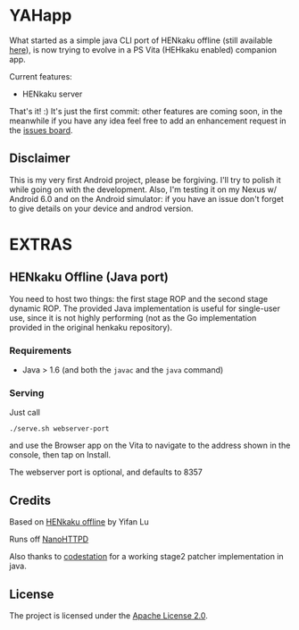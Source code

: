 # YAHapp

What started as a simple java CLI port of HENkaku offline (still available [here](https://github.com/psychowood/YAHapp/tree/offline-hosting)), is now trying to evolve in a PS Vita (HEHkaku enabled) companion app.

Current features:

* HENkaku server

That's it! :) 
It's just the first commit: other features are coming soon, in the meanwhile if you have any idea feel free to add an enhancement request in the [issues board](https://github.com/psychowood/YAHapp/issues).


## Disclaimer

This is my very first Android project, please be forgiving. I'll try to polish it while going on with the development.
Also, I'm testing it on my Nexus w/ Android 6.0 and on the Android simulator: if you have an issue don't forget to give details on your device and androd version.

# EXTRAS

## HENkaku Offline (Java port)

You need to host two things: the first stage ROP and the second stage dynamic ROP.
The provided Java implementation is useful for single-user use, since it is not highly performing (not as the Go implementation provided in the original henkaku repository).

### Requirements

* Java > 1.6 (and both the `javac` and the `java` command)

### Serving

Just call

```shell
./serve.sh webserver-port
```

and use the Browser app on the Vita to navigate to the address shown in the console, then tap on Install.

The webserver port is optional, and defaults to 8357

Credits
--------

Based on [HENkaku offline](https://github.com/henkaku/henkaku) by Yifan Lu

Runs off [NanoHTTPD](https://github.com/NanoHttpd/nanohttpd)

Also thanks to [codestation](https://github.com/codestation) for a working stage2 patcher implementation in java.


License
-------

The project is licensed under the [Apache License 2.0](http://www.apache.org/licenses/LICENSE-2.0).
